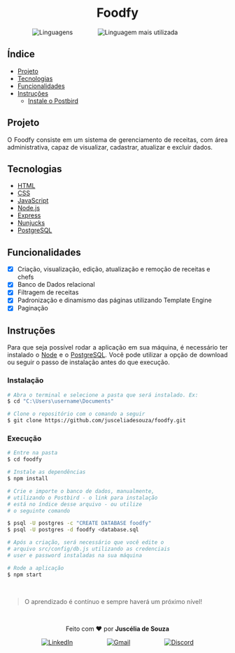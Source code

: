 <h1 align=center>Foodfy</h1>

<p align="center" style="display: flex; justify-content: space-evenly;">
  <img src="https://img.shields.io/github/languages/count/jusceliadesouza/foodfy?color=%237159c1&style=for-the-badge" alt="Linguagens">
  <img src="https://img.shields.io/github/languages/top/jusceliadesouza/foodfy?color=%237159c1&style=for-the-badge" alt="Linguagem mais utilizada">
  <img src="https://img.shields.io/github/last-commit/jusceliadesouza/foodfy?color=%237159c1&style=for-the-badge"
    alt="">
</p>

## Índice
  
- [Projeto](#projeto)
- [Tecnologias](#tecnologias)
- [Funcionalidades](#funcionalidades)
- [Instruções](#instruções)
  - [Instale o Postbird](https://www.electronjs.org/apps/postbird)

## Projeto

<p align=justify>
O Foodfy consiste em um sistema de gerenciamento de receitas, com área administrativa, capaz de visualizar, cadastrar, atualizar e excluir dados. 
</p>

## Tecnologias

- [HTML](https://devdocs.io/html/)
- [CSS](https://devdocs.io/css/)
- [JavaScript](https://devdocs.io/javascript)
- [Node.js](https://nodejs.org/en/)
- [Express](https://expressjs.com/)
- [Nunjucks](https://mozilla.github.io/nunjucks/)
- [PostgreSQL](https://www.postgresql.org/)

## Funcionalidades

- [x] Criação, visualização, edição, atualização e remoção de receitas e chefs
- [x] Banco de Dados relacional 
- [x] Filtragem de receitas
- [x] Padronização e dinamismo das páginas utilizando Template Engine
- [x] Paginação

## Instruções

<p align=justify>
  Para que seja possível rodar a aplicação em sua máquina, é necessário ter instalado o <a href="https://nodejs.org/en/" target="_blank">Node</a> e o <a href="https://www.postgresql.org/">PostgreSQL</a>. Você pode utilizar a opção de download ou seguir o passo de instalação antes do que execução.
</p>

### Instalação
```bash
# Abra o terminal e selecione a pasta que será instalado. Ex:
$ cd "C:\Users\username\Documents"

# Clone o repositório com o comando a seguir
$ git clone https://github.com/jusceliadesouza/foodfy.git
```

### Execução

```bash
# Entre na pasta
$ cd foodfy

# Instale as dependências
$ npm install

# Crie e importe o banco de dados, manualmente, 
# utilizando o Postbird - o link para instalação 
# está no índice desse arquivo - ou utilize
# o seguinte comando

$ psql -U postgres -c "CREATE DATABASE foodfy"
$ psql -U postgres -d foodfy <database.sql

# Após a criação, será necessário que você edite o
# arquivo src/config/db.js utilizando as credenciais
# user e password instaladas na sua máquina

# Rode a aplicação
$ npm start
```
<br>

> O aprendizado é contínuo e sempre haverá um próximo nível!

<br>

<p align=center>Feito com ❤ por <strong>Juscélia de Souza</strong></p>

<p align="center" style="display: flex; justify-content: space-evenly;">
  <a href="https://www.linkedin.com/in/jusceliadesouza/" target="_blank" rel="noopener noreferrer">
    <img src="https://img.shields.io/badge/-Linkedin-2D2C2A?style=for-the-badge&logo=Linkedin&logoColor=blue"
      alt="LinkedIn">
  </a>
  <a href="mailto:jusceliadesousa@gmail.com">
    <img src="https://img.shields.io/badge/-Gmail-2D2C2A?style=for-the-badge&logo=Gmail&logoColor=red" alt="Gmail">
  </a>
  <a href="">
    <img src="https://img.shields.io/badge/-Discord-2D2C2A?style=for-the-badge&logo=Discord&logoColor=f2f2f2"
      alt="Discord">
  </a>
</p>
